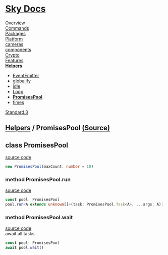 <!--- This PromisesPool was auto-generated using "npx sky readme" --> 

# [Sky Docs](../../README.md)

[Overview](..%2F..%2Fdocs%2FREADME.md)   
[Commands](..%2F..%2F%5Fcommands%2Fdocs%2FREADME.md)   
[Packages](..%2F..%2F%40pkgs%2FREADME.md)   
[Platform](..%2F..%2F%40platform%2FREADME.md)   
[cameras](..%2F..%2Fcameras%2FREADME.md)   
[components](..%2F..%2Fcomponents%2FREADME.md)   
[Crypto](..%2F..%2Fcrypto%2FREADME.md)   
[Features](..%2F..%2Ffeatures%2FREADME.md)   
**[Helpers](..%2F..%2Fhelpers%2FREADME.md)**   
* [EventEmitter](..%2F..%2Fhelpers%2FEventEmitter%2FREADME.md)
* [globalify](..%2F..%2Fhelpers%2Fglobalify%2FREADME.md)
* [idle](..%2F..%2Fhelpers%2Fidle%2FREADME.md)
* [Loop](..%2F..%2Fhelpers%2FLoop%2FREADME.md)
* **[PromisesPool](..%2F..%2Fhelpers%2FPromisesPool%2FREADME.md)**
* [times](..%2F..%2Fhelpers%2Ftimes%2FREADME.md)
  
[Standard.3](..%2F..%2Fstandard%2FREADME.md)   

## [Helpers](..%2F..%2Fhelpers%2FREADME.md) / PromisesPool [(Source)](..%2F..%2Fhelpers%2FPromisesPool%2F)

## class PromisesPool

[source code](%5FPromisesPool.ts)

```typescript
new PromisesPool(maxCount: number = 10)

```

### method PromisesPool.run

[source code](%5FPromisesPool+run.ts)

```typescript
const pool: PromisesPool
pool.run<A extends unknown[]>(task: PromisesPool.Task<A>, ...args: A): Promise<void>

```

### method PromisesPool.wait

[source code](%5FPromisesPool+wait.ts)  
await all tasks

```typescript
const pool: PromisesPool
await pool.wait()

```